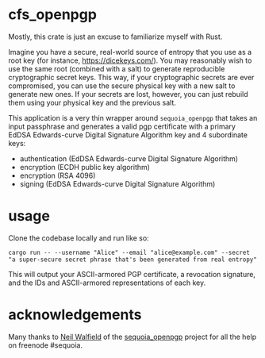 # cfs_openpgp
Mostly, this crate is just an excuse to familiarize myself with Rust.

Imagine you have a secure, real-world source of entropy that you use as a root key (for instance, 
https://dicekeys.com/). You may reasonably wish to use the same root (combined with a salt) to generate reproducible
cryptographic secret keys. This way, if your cryptographic secrets are ever compromised, you can use the secure 
physical key with a new salt to generate new ones. If your secrets are lost, however, you can just rebuild them using 
your physical key and the previous salt.

This application is a very thin wrapper around `sequoia_openpgp` that takes an input passphrase and generates a valid pgp 
certificate with a primary EdDSA Edwards-curve Digital Signature Algorithm key and 4 subordinate keys:

* authentication (EdDSA Edwards-curve Digital Signature Algorithm)
* encryption (ECDH public key algorithm)
* encryption (RSA 4096)
* signing (EdDSA Edwards-curve Digital Signature Algorithm)

# usage
Clone the codebase locally and run like so:
```
cargo run -- --username "Alice" --email "alice@example.com" --secret "a super-secure secret phrase that's been generated from real entropy"
```

This will output your ASCII-armored PGP certificate, a revocation signature, and the IDs and ASCII-armored 
representations of each key.

# acknowledgements
Many thanks to [Neil Walfield](https://github.com/nwalfield) of the [sequoia_openpgp](https://www.sequoia-pgp.org/) project for 
all the help on freenode #sequoia.